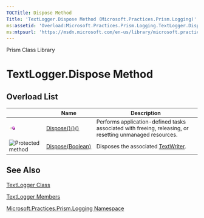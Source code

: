 ```yaml
---
TOCTitle: Dispose Method
Title: 'TextLogger.Dispose Method (Microsoft.Practices.Prism.Logging)'
ms:assetid: 'Overload:Microsoft.Practices.Prism.Logging.TextLogger.Dispose'
ms:mtpsurl: 'https://msdn.microsoft.com/en-us/library/microsoft.practices.prism.logging.textlogger.dispose(v=pandp.50)'
---
```


Prism Class Library

TextLogger.Dispose Method
=============================

Overload List
-------------

<span id="overloadMembersTableToggle"></span>
<table>

<thead>
<tr class="header">
<th> </th>
<th>Name</th>
<th>Description</th>
</tr>
</thead>
<tbody>
<tr class="odd">
<td><img src="images/public-method.gif" title="Public method" /></td>
<td><a href="https://msdn.microsoft.com/library/microsoft.practices.prism.logging.textlogger.dispose">Dispose()()()</a></td>
<td><div class="summary">
Performs application-defined tasks associated with freeing, releasing, or resetting unmanaged resources.
</div></td>
</tr>
<tr class="even">
<td><img src="https://msdn.microsoft.com/en-us/Gg419070.protmethod(en-us,PandP.50).gif" title="Protected method" /></td>
<td><a href="https://msdn.microsoft.com/library/microsoft.practices.prism.logging.textlogger.dispose(system.boolean)">Dispose(Boolean)</a></td>
<td><div class="summary">
Disposes the associated <a href="http://msdn.microsoft.com/en-us/library/ywxh2328">TextWriter</a>.
</div></td>
</tr>
</tbody>
</table>

See Also
--------


[TextLogger Class](https://msdn.microsoft.com/library/microsoft.practices.prism.logging.textlogger)

[TextLogger Members](https://msdn.microsoft.com/allmembers.t:microsoft.practices.prism.logging.textlogger)

[Microsoft.Practices.Prism.Logging Namespace](https://msdn.microsoft.com/library/microsoft.practices.prism.logging)
